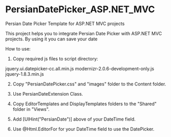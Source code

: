PersianDatePicker_ASP.NET_MVC
=============================

Persian Date Picker Template for ASP.NET MVC projects

This project helps you to integrate Persian Date Picker with ASP.NET MVC projects. By using it you can save your date 

How to use:

1. Copy required js files to script directory:

jquery.ui.datepicker-cc.all.min.js
modernizr-2.0.6-development-only.js
jquery-1.8.3.min.js

2. Copy "PersianDatePicker.css" and "images" folder to the Content folder.

3. Use PersianDateExtension Class.

3. Copy EditorTemplates and DisplayTemplates folders to the "Shared" folder in "Views".

4. Add [UIHint("PersianDate")] above of your DateTime field.

5. Use @Html.EditorFor for your DateTime field to use the DatePicker.
